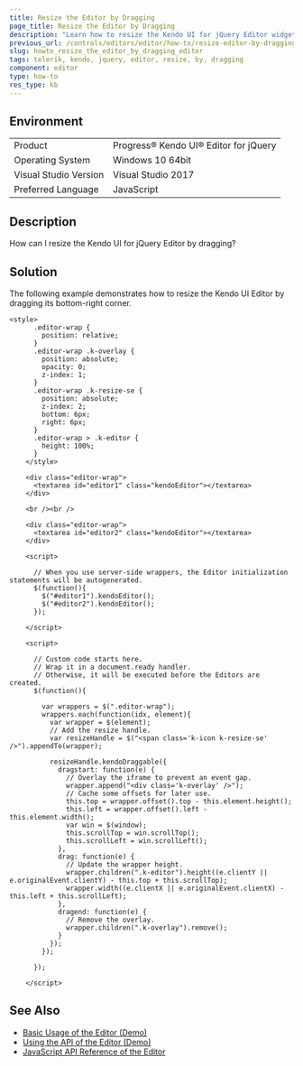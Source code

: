 ```yaml
---
title: Resize the Editor by Dragging
page_title: Resize the Editor by Dragging
description: "Learn how to resize the Kendo UI for jQuery Editor widget by dragging."
previous_url: /controls/editors/editor/how-to/resize-editor-by-dragging, /controls/editors/editor/how-to/appearance/resize-editor-by-dragging
slug: howto_resize_the_editor_by_dragging_editor
tags: telerik, kendo, jquery, editor, resize, by, dragging
component: editor
type: how-to
res_type: kb
---
```


## Environment

<table>
 <tr>
  <td>Product</td>
  <td>Progress® Kendo UI® Editor for jQuery</td>
 </tr>
 <tr>
  <td>Operating System</td>
  <td>Windows 10 64bit</td>
 </tr>
 <tr>
  <td>Visual Studio Version</td>
  <td>Visual Studio 2017</td>
 </tr>
 <tr>
  <td>Preferred Language</td>
  <td>JavaScript</td>
 </tr>
</table>

## Description

How can I resize the Kendo UI for jQuery Editor by dragging?

## Solution

The following example demonstrates how to resize the Kendo UI Editor by dragging its bottom-right corner.

```dojo
<style>
      .editor-wrap {
        position: relative;
      }
      .editor-wrap .k-overlay {
        position: absolute;
        opacity: 0;
        z-index: 1;
      }
      .editor-wrap .k-resize-se {
        position: absolute;
        z-index: 2;
        bottom: 6px;
        right: 6px;
      }
      .editor-wrap > .k-editor {
        height: 100%;
      }
    </style>

    <div class="editor-wrap">
      <textarea id="editor1" class="kendoEditor"></textarea>
    </div>

    <br /><br />

    <div class="editor-wrap">
      <textarea id="editor2" class="kendoEditor"></textarea>
    </div>

    <script>

      // When you use server-side wrappers, the Editor initialization statements will be autogenerated.
      $(function(){
        $("#editor1").kendoEditor();
        $("#editor2").kendoEditor();
      });

    </script>

    <script>

      // Custom code starts here.
      // Wrap it in a document.ready handler.
      // Otherwise, it will be executed before the Editors are created.
      $(function(){

        var wrappers = $(".editor-wrap");
        wrappers.each(function(idx, element){
          var wrapper = $(element);
          // Add the resize handle.
          var resizeHandle = $("<span class='k-icon k-resize-se' />").appendTo(wrapper);

          resizeHandle.kendoDraggable({
            dragstart: function(e) {
              // Overlay the iframe to prevent an event gap.
              wrapper.append("<div class='k-overlay' />");
              // Cache some offsets for later use.
              this.top = wrapper.offset().top - this.element.height();
              this.left = wrapper.offset().left - this.element.width();
              var win = $(window);
              this.scrollTop = win.scrollTop();
              this.scrollLeft = win.scrollLeft();
            },
            drag: function(e) {
              // Update the wrapper height.
              wrapper.children(".k-editor").height((e.clientY || e.originalEvent.clientY) - this.top + this.scrollTop);
              wrapper.width((e.clientX || e.originalEvent.clientX) - this.left + this.scrollLeft);
            },
            dragend: function(e) {
              // Remove the overlay.
              wrapper.children(".k-overlay").remove();
            }
          });
        });

      });

    </script>
```

## See Also

* [Basic Usage of the Editor (Demo)](https://demos.telerik.com/kendo-ui/editor/index)
* [Using the API of the Editor (Demo)](https://demos.telerik.com/kendo-ui/editor/api)
* [JavaScript API Reference of the Editor](/api/javascript/ui/editor)
